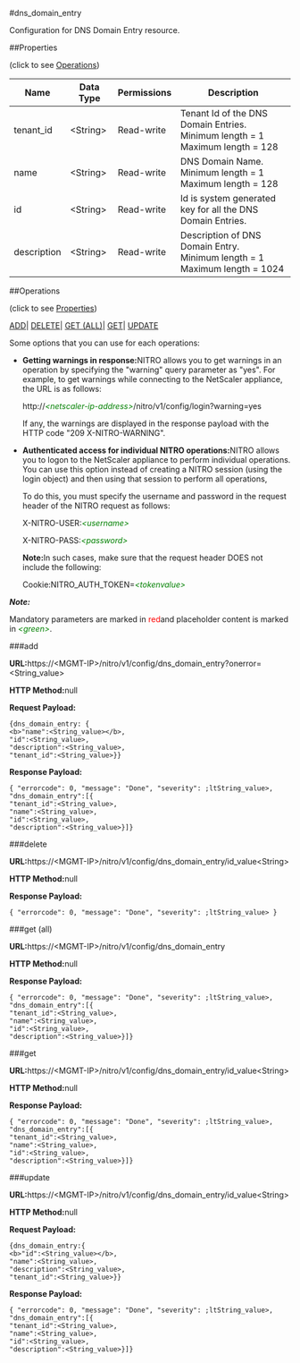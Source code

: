 #dns_domain_entry

Configuration for DNS Domain Entry resource.


##Properties 
<span>(click to see [Operations](#opera))</span>


<table><thead><tr><th>Name</th><th>Data Type</th><th>Permissions</th><th>Description</th></tr></thead><tbody><tr><td>tenant_id</td><td>&lt;String></td><td>Read-write</td><td>Tenant Id of the DNS Domain Entries.<br>Minimum length = 1<br>Maximum length = 128</td></tr><tr><td>name</td><td>&lt;String></td><td>Read-write</td><td>DNS Domain Name.<br>Minimum length = 1<br>Maximum length = 128</td></tr><tr><td>id</td><td>&lt;String></td><td>Read-write</td><td>Id is system generated key for all the DNS Domain Entries.</td></tr><tr><td>description</td><td>&lt;String></td><td>Read-write</td><td>Description of DNS Domain Entry.<br>Minimum length = 1<br>Maximum length = 1024</td></tr></tbody></table>
##Operations 
<span>(click to see [Properties](#prope))</span>


[ADD]()| [DELETE](#d)| [GET (ALL)](#get-)| [GET]()| [UPDATE](#u)


Some options that you can use for each operations:
<ul><li><p><b>Getting warnings in response:</b>NITRO allows you to get warnings in an operation by specifying the "warning" query parameter as "yes". For example, to get warnings while connecting to the NetScaler appliance, the URL is as follows:</p><p>http://<span style="color:green;font-style:italic;">&lt;netscaler-ip-address&gt;</span>/nitro/v1/config/login?warning=yes</p><p>If any, the warnings are displayed in the response payload with the HTTP code "209 X-NITRO-WARNING".</p></li><li><p><b>Authenticated access for individual NITRO operations:</b>NITRO allows you to logon to the NetScaler appliance to perform individual operations. You can use this option instead of creating a NITRO session (using the login object) and then using that session to perform all operations,</p><p>To do this, you must specify the username and password in the request header of the NITRO request as follows:</p><p>X-NITRO-USER:<span style="color:green;font-style:italic;">&lt;username&gt;</span></p><p>X-NITRO-PASS:<span style="color:green;font-style:italic;">&lt;password&gt;</span></p><p><b>Note:</b>In such cases, make sure that the request header DOES not include the following:</p><p>Cookie:NITRO_AUTH_TOKEN=<span style="color:green;font-style:italic;">&lt;tokenvalue&gt;</span></p></li></ul>



***Note:*** 
Mandatory parameters are marked in <span style="color:#FF0000;">red</span>and placeholder content is marked in <span style="color:green;font-style:italic">&lt;green&gt;</span>.

###add



<b>URL:</b>https://&lt;MGMT-IP&gt;/nitro/v1/config/dns_domain_entry?onerror=&lt;String_value&gt;
<b>HTTP Method:</b>null
<b>Request Payload: </b>```{dns_domain_entry: {<b>"name":<String_value></b>,"id":<String_value>,"description":<String_value>,"tenant_id":<String_value>}}```
<b>Response Payload: </b>```{ "errorcode": 0, "message": "Done", "severity": ;ltString_value>, "dns_domain_entry":[{"tenant_id":<String_value>,"name":<String_value>,"id":<String_value>,"description":<String_value>}]}```



###delete



<b>URL:</b>https://&lt;MGMT-IP&gt;/nitro/v1/config/dns_domain_entry/id_value&lt;String&gt;
<b>HTTP Method:</b>null
<b>Response Payload: </b>```{ "errorcode": 0, "message": "Done", "severity": ;ltString_value> }```



###get (all)



<b>URL:</b>https://&lt;MGMT-IP&gt;/nitro/v1/config/dns_domain_entry
<b>HTTP Method:</b>null
<b>Response Payload: </b>```{ "errorcode": 0, "message": "Done", "severity": ;ltString_value>, "dns_domain_entry":[{"tenant_id":<String_value>,"name":<String_value>,"id":<String_value>,"description":<String_value>}]}```



###get



<b>URL:</b>https://&lt;MGMT-IP&gt;/nitro/v1/config/dns_domain_entry/id_value&lt;String&gt;
<b>HTTP Method:</b>null
<b>Response Payload: </b>```{ "errorcode": 0, "message": "Done", "severity": ;ltString_value>, "dns_domain_entry":[{"tenant_id":<String_value>,"name":<String_value>,"id":<String_value>,"description":<String_value>}]}```



###update



<b>URL:</b>https://&lt;MGMT-IP&gt;/nitro/v1/config/dns_domain_entry/id_value&lt;String&gt;
<b>HTTP Method:</b>null
<b>Request Payload: </b>```{dns_domain_entry:{<b>"id":<String_value></b>,"name":<String_value>,"description":<String_value>,"tenant_id":<String_value>}}```
<b>Response Payload: </b>```{ "errorcode": 0, "message": "Done", "severity": ;ltString_value>, "dns_domain_entry":[{"tenant_id":<String_value>,"name":<String_value>,"id":<String_value>,"description":<String_value>}]}```



